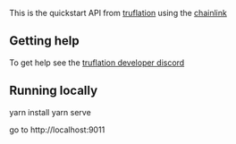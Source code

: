 This is the quickstart API from [truflation](http://truflation.com)
using the [chainlink](http://chain.link)

## Getting help

To get help see the [truflation developer discord](https://discord.com/channels/967280164071407666/968071680360587264)

## Running locally

yarn install
yarn serve

go to http://localhost:9011
